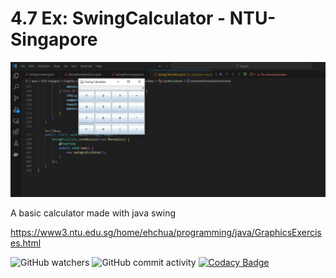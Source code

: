 # 4.7  Ex: SwingCalculator - NTU-Singapore

![My Image](photo.png)

A basic calculator made with java swing 

https://www3.ntu.edu.sg/home/ehchua/programming/java/GraphicsExercises.html

![GitHub watchers](https://img.shields.io/github/watchers/karlhanso/SwingCalculator)
![GitHub commit activity](https://img.shields.io/github/commit-activity/m/karlhanso/SwingCalculator)
[![Codacy Badge](https://app.codacy.com/project/badge/Grade/cade7ee91e364ac3b420d07b1ce2e0e4)](https://app.codacy.com/gh/karlhanso/Connect4/dashboard?utm_source=gh&utm_medium=referral&utm_content=&utm_campaign=Badge_grade)
